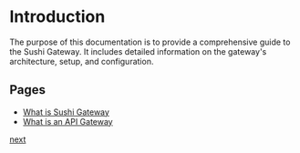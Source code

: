 # Introduction

The purpose of this documentation is to provide a comprehensive guide to the Sushi Gateway. It includes detailed information on the gateway's architecture, setup, and configuration.

## Pages

- [What is Sushi Gateway](introduction/what-is-sushi-gateway)
- [What is an API Gateway](introduction/what-is-api-gateway)

[next](what-is-sushi-gateway)
